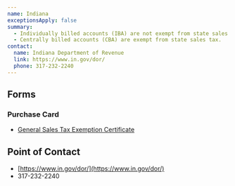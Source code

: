 ```yaml
---
name: Indiana
exceptionsApply: false
summary:
  - Individually billed accounts (IBA) are not exempt from state sales tax.
  - Centrally billed accounts (CBA) are exempt from state sales tax.
contact:
  name: Indiana Department of Revenue
  link: https://www.in.gov/dor/
  phone: 317-232-2240
---
```


## Forms

### Purchase Card

* [General Sales Tax Exemption Certificate](https://www.in.gov/dor/tax-forms/sales-tax-forms/)

## Point of Contact
- [https://www.in.gov/dor/](https://www.in.gov/dor/)
- 317-232-2240